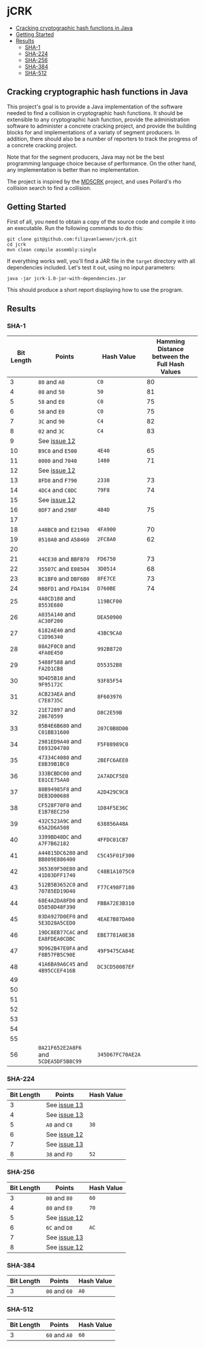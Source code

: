 # jCRK

- [Cracking cryptographic hash functions in Java](#cracking-cryptographic-hash-functions-in-java)
- [Getting Started](#getting-started)
- [Results](#results)
  - [SHA-1](#sha-1)
  - [SHA-224](#sha-224)
  - [SHA-256](#sha-256)
  - [SHA-384](#sha-384)
  - [SHA-512](#sha-512)

## Cracking cryptographic hash functions in Java

This project's goal is to provide a Java implementation of the software needed to find a collision in cryptographic hash
functions. It should be extensible to any cryptographic hash function, provide the administration software to administer
a concrete cracking project, and provide the building blocks for and implementations of a variaty of segment producers.
In addition, there should also be a number of reporters to track the progress of a concrete cracking project.

Note that for the segment producers, Java may not be the best programming language choice because of performance. On the
other hand, any implementation is better than no implementation.

The project is inspired by the [MD5CRK](https://en.wikipedia.org/wiki/MD5CRK) project, and uses Pollard's rho collision
search to find a collision.

## Getting Started

First of all, you need to obtain a copy of the source code and compile it into an executable. Run the following commands
to do this:

```
git clone git@github.com:filipvanlaenen/jcrk.git
cd jcrk
mvn clean compile assembly:single
```

If everything works well, you'll find a JAR file in the `target` directory with all dependencies included. Let's test it
out, using no input parameters:

```
java -jar jcrk-1.0-jar-with-dependencies.jar
```

This should produce a short report displaying how to use the program.

## Results

### SHA-1

| Bit Length | Points                                | Hash Value       | Hamming Distance between the Full Hash Values |
|------------|---------------------------------------|------------------|-----------------------------------------------|
| 3          | `80` and `A0`                         | `C0`             | 80                                            |
| 4          | `00` and `50`                         | `50`             | 81                                            |
| 5          | `58` and `E0`                         | `C0`             | 75                                            |
| 6          | `58` and `E0`                         | `C0`             | 75                                            |
| 7          | `3C` and `90`                         | `C4`             | 82                                            |
| 8          | `02` and `3C`                         | `C4`             | 83                                            |
| 9          | See [issue 12](https://github.com/filipvanlaenen/jcrk/issues/12) | |                                     |
| 10         | `B9C0` and `E500`                     | `4E40`           | 65                                            |
| 11         | `0000` and `7040`                     | `1480`           | 71                                            |
| 12         | See [issue 12](https://github.com/filipvanlaenen/jcrk/issues/12) | |                                     |
| 13         | `8FD8` and `F790`                     | `2338`           | 73                                            |
| 14         | `4DC4` and `C0DC`                     | `79F8`           | 74                                            |
| 15         | See [issue 12](https://github.com/filipvanlaenen/jcrk/issues/12) | |                                     |
| 16         | `0DF7` and `298F`                     | `484D`           | 75                                            |
| 17         |                                       |                  |                                               |
| 18         | `A48BC0` and `E21940`                 | `4FA900`         | 70                                            |
| 19         | `0510A0` and `A58460`                 | `2FC8A0`         | 62                                            |
| 20         |                                       |                  |                                               |
| 21         | `44CE30` and `BBFB70`                 | `FD6750`         | 73                                            |
| 22         | `35507C` and `E08504`                 | `3D0514`         | 68                                            |
| 23         | `BC1BF0` and `DBF6B0`                 | `8FE7CE`         | 73                                            |
| 24         | `9B8FD1` and `FDA184`                 | `D760BE`         | 74                                            |
| 25         | `4A0CD180` and `8553E680`             | `119BCF00`       |                                               |
| 26         | `A035A140` and `AC30F200`             | `DEA50900`       |                                               |
| 27         | `6182AE40` and `C1D96340`             | `43BC9CA0`       |                                               |
| 28         | `08A2F0C0` and `4FA0E450`             | `992B8720`       |                                               |
| 29         | `5488F588` and `FA2D1CB8`             | `D55352B8`       |                                               |
| 30         | `9D4D5B10` and `9F95172C`             | `93F85F54`       |                                               |
| 31         | `ACB23AEA` and `C7E8735C`             | `8F603976`       |                                               |
| 32         | `21E72897` and `28670599`             | `D8C2E59B`       |                                               |
| 33         | `05B4E6B680` and `C01BB31600`         | `207C0B8D00`     |                                               |
| 34         | `2981ED9A40` and `E693204780`         | `F5F08989C0`     |                                               |
| 35         | `47334C4080` and `E8B39B1BC0`         | `2BEFC6AEE0`     |                                               |
| 36         | `333BCBDC00` and `E81CE75AA0`         | `2A7ADCF5E0`     |                                               |
| 37         | `80B94985F8` and `DEB3D00688`         | `A2D429C9C8`     |                                               |
| 38         | `CF528F70F0` and `E1B78EC250`         | `1D84F5E36C`     |                                               |
| 39         | `432C523A9C` and `65A2D6A508`         | `638856A48A`     |                                               |
| 40         | `3399BD40DC` and `A7F7B62182`         | `4FFDC01CB7`     |                                               |
| 41         | `A44815DC6280` and `BB809E886400`     | `C5C45F01F300`   |                                               |
| 42         | `365369F50E80` and `41D83DFF1740`     | `C48B1A1075C0`   |                                               |
| 43         | `512B5B3652C0` and `70785ED19D40`     | `F77C498F7180`   |                                               |
| 44         | `68E4A2DA8FD0` and `D5850D48F390`     | `FBBA72E3B310`   |                                               |
| 45         | `03DA927D0EF0` and `5E3D28A5CED0`     | `4EAE7B87DA60`   |                                               |
| 46         | `19DC8EB77CAC` and `EA8FDEA0CDBC`     | `EBE7781A0E38`   |                                               |
| 47         | `9D962B47E0FA` and `F8B57FB5C90E`     | `49F9475CA84E`   |                                               |
| 48         | `41A6BA9A6C45` and `4B95CCEF416B`     | `DC3CD50087EF`   |                                               |
| 49         |                                       |                  |                                               |
| 50         |                                       |                  |                                               |
| 51         |                                       |                  |                                               |
| 52         |                                       |                  |                                               |
| 53         |                                       |                  |                                               |
| 54         |                                       |                  |                                               |
| 55         |                                       |                  |                                               |
| 56         | `0A21F652E2A8F6` and `5CDEA5DF5B8C99` | `345D67FC70AE2A` |                                               |

### SHA-224

| Bit Length | Points                                | Hash Value       |
|------------|---------------------------------------|------------------|
| 3          | See [issue 13](https://github.com/filipvanlaenen/jcrk/issues/13) | |
| 4          | See [issue 13](https://github.com/filipvanlaenen/jcrk/issues/13) | |
| 5          | `A0` and `C8`                         | `38`             |
| 6          | See [issue 12](https://github.com/filipvanlaenen/jcrk/issues/12) | |
| 7          | See [issue 13](https://github.com/filipvanlaenen/jcrk/issues/13) | |
| 8          | `38` and `FD`                         | `52`             |

### SHA-256

| Bit Length | Points                                | Hash Value       |
|------------|---------------------------------------|------------------|
| 3          | `00` and `80`                         | `60`             |
| 4          | `80` and `E0`                         | `70`             |
| 5          | See [issue 12](https://github.com/filipvanlaenen/jcrk/issues/12) | |
| 6          | `6C` and `D8`                         | `AC`             |
| 7          | See [issue 13](https://github.com/filipvanlaenen/jcrk/issues/13) | |
| 8          | See [issue 12](https://github.com/filipvanlaenen/jcrk/issues/12) | |

### SHA-384

| Bit Length | Points                                | Hash Value       |
|------------|---------------------------------------|------------------|
| 3          | `00` and `60`                         | `A0`             |

### SHA-512

| Bit Length | Points                                | Hash Value       |
|------------|---------------------------------------|------------------|
| 3          | `60` and `A0`                         | `60`             |
